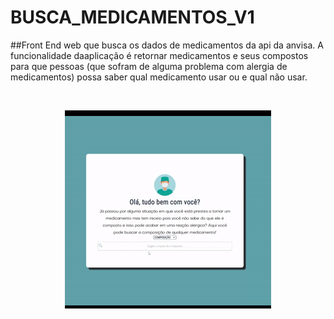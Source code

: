 # BUSCA_MEDICAMENTOS_V1
##Front End web que busca os dados de medicamentos da api da anvisa. A funcionalidade daaplicação é retornar medicamentos e seus compostos para que pessoas (que sofram de alguma problema com alergia de medicamentos) possa saber qual medicamento usar ou e qual não usar.

![]()

<p align="center">
  <img src="/src/assets/2.1gif.gif">
</p>
